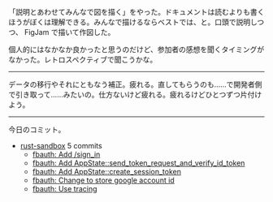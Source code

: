「説明とあわせてみんなで図を描く」をやった。ドキュメントは読むよりも書くほうがぼくは理解できる。みんなで描けるならベストでは、と。口頭で説明しつつ、 FigJam で描いて作図した。

個人的にはなかなか良かったと思うのだけど、参加者の感想を聞くタイミングがなかった。レトロスペクティブで聞こうかな。

---

データの移行やそれにともなう補正。疲れる。直してもらうのも……で開発者側で引き取って……みたいの。仕方ないけど疲れる。疲れるけどひとつずつ片付けよう。

---

今日のコミット。

- [rust-sandbox](https://github.com/bouzuya/rust-sandbox) 5 commits
  - [fbauth: Add /sign_in](https://github.com/bouzuya/rust-sandbox/commit/5081783ac0ea0a9091a954a67c3ecc6ed35ad740)
  - [fbauth: Add AppState::send_token_request_and_verify_id_token](https://github.com/bouzuya/rust-sandbox/commit/c42f5611a8ae163e1452a16f67064f2b3dd7c067)
  - [fbauth: Add AppState::create_session_token](https://github.com/bouzuya/rust-sandbox/commit/c5181e9bffb0451cebf3b7dbea80185bb90ea2d8)
  - [fbauth: Change to store google account id](https://github.com/bouzuya/rust-sandbox/commit/36fd295bf343bc9b3deb71e0421fb8430572204a)
  - [fbauth: Use tracing](https://github.com/bouzuya/rust-sandbox/commit/c671b2944da78c1a6a0169182f15d31a459042df)

